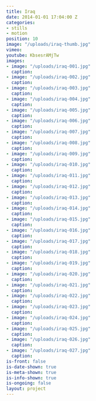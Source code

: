 ```yaml
---
title: Iraq
date: 2014-01-01 17:04:00 Z
categories:
- stills
- motion
position: 10
image: "/uploads/iraq-thumb.jpg"
vimeo: 
youtube: KbsesrAMjTw
images:
- image: "/uploads/iraq-001.jpg"
  caption: 
- image: "/uploads/iraq-002.jpg"
  caption: 
- image: "/uploads/iraq-003.jpg"
  caption: 
- image: "/uploads/iraq-004.jpg"
  caption: 
- image: "/uploads/iraq-005.jpg"
  caption: 
- image: "/uploads/iraq-006.jpg"
  caption: 
- image: "/uploads/iraq-007.jpg"
  caption: 
- image: "/uploads/iraq-008.jpg"
  caption: 
- image: "/uploads/iraq-009.jpg"
  caption: 
- image: "/uploads/iraq-010.jpg"
  caption: 
- image: "/uploads/iraq-011.jpg"
  caption: 
- image: "/uploads/iraq-012.jpg"
  caption: 
- image: "/uploads/iraq-013.jpg"
  caption: 
- image: "/uploads/iraq-014.jpg"
  caption: 
- image: "/uploads/iraq-015.jpg"
  caption: 
- image: "/uploads/iraq-016.jpg"
  caption: 
- image: "/uploads/iraq-017.jpg"
  caption: 
- image: "/uploads/iraq-018.jpg"
  caption: 
- image: "/uploads/iraq-019.jpg"
  caption: 
- image: "/uploads/iraq-020.jpg"
  caption: 
- image: "/uploads/iraq-021.jpg"
  caption: 
- image: "/uploads/iraq-022.jpg"
  caption: 
- image: "/uploads/iraq-023.jpg"
  caption: 
- image: "/uploads/iraq-024.jpg"
  caption: 
- image: "/uploads/iraq-025.jpg"
  caption: 
- image: "/uploads/iraq-026.jpg"
  caption: 
- image: "/uploads/iraq-027.jpg"
  caption: 
is-front: false
is-date-shown: true
is-meta-shown: true
is-info-shown: true
is-ongoing: false
layout: project
---
```


